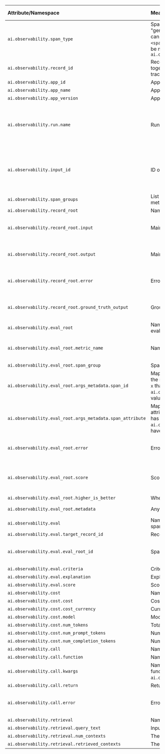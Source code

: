 | Attribute/Namespace | <div style="width:500px">Meaning</div> | When Required? | Is Namespace? | Type |
|:--------------------------------------------------------|:-----------------------------------------------------------------------------------------------------------------------------------------------------------------------------------------------------------------------------------------------------------------------------------------------------------------------------------------------|:---------------------------------------------------|:------------------------------|:----------------------|
| `ai.observability.span_type` | Span type. This states what kind of span this is. E.g. "retrieval", "generation", "unknown", "record root". Given a span type, we can assume there might be relevant fields in `ai.observability.<span type>`. For example, for a span of type "record_root", there'll be more span attributes in the namespace `ai.observability.record_root` | Never | | str |
| `ai.observability.record_id` | Record ID. This ties all spans of a single invocation to the app together. We don't use the trace id for this purpose because a trace may have multiple records (i.e. app invocations). | Always | | str |
| `ai.observability.app_id` | App ID. | Always | | str |
| `ai.observability.app_name` | App name. | Always | | str |
| `ai.observability.app_version` | App version. | Always | | str |
| `ai.observability.run.name` | Run name. Runs represent a set of invocations to the app. | Always for Snowflake PuPr for non-evaluation spans | | str |
| `ai.observability.input_id` | ID of the input to the app for this record. | Always for Snowflake PuPr for non-evaluation spans | | str |
| `ai.observability.span_groups` | List of groups that the span belongs to. This is primarily used for metric computation. | Never | | str \| List[str] |
| `ai.observability.record_root` | Namespace for attributes specific to the record root. | | Y | |
| `ai.observability.record_root.input` | Main input to the app for this record. | Never | | Any (but usually str) |
| `ai.observability.record_root.output` | Main output to the app for this record. | Never | | Any (but usually str) |
| `ai.observability.record_root.error` | Error thrown by app for this record. Exclusive with main output. | Never | | Any (but usually str) |
| `ai.observability.record_root.ground_truth_output` | Ground truth of the record. | Never | | Any (but usually str) |
| `ai.observability.eval_root` | Namespace for attributes specific to the root span of a feedback evaluation. | Never | Y | |
| `ai.observability.eval_root.metric_name` | Name of the feedback definition being evaluated. | Always for eval_root spans | | str |
| `ai.observability.eval_root.span_group` | Span group of the inputs to this metric. | Never | | str |
| `ai.observability.eval_root.args_metadata.span_id` | Mapping of argument name of the feedback function to the ID of the span that provided it. E.g. if the feedback function has an input `x` that came from a span with id "123", then `ai.observability.eval_root.args_metadata.span_id.x` will have value "123". | Always for evaluation root spans | Y | str -> str |
| `ai.observability.eval_root.args_metadata.span_attribute` | Mapping of argument name of the feedback function to the attribute of the span that provided it. E.g. if the feedback function has an input `x` that came from a span attribute "abc", then `ai.observability.eval_root.args_metadata.span_attribute.x` will have value "abc". | Never | Y | str -> str |
| `ai.observability.eval_root.error` | Error raised during evaluation. | Never | | Any (but usually str) |
| `ai.observability.eval_root.score` | Score of the evaluation. | Always for evaluation root spans | | float |
| `ai.observability.eval_root.higher_is_better` | Whether higher is better for this feedback function. | Never | | bool |
| `ai.observability.eval_root.metadata` | Any other metadata of the evaluation. | Never | Y | str -> Any |
| `ai.observability.eval` | Namespace for attributes specific to feedback function evaluation spans. | | Y | |
| `ai.observability.eval.target_record_id` | Record id of the record being evaluated. | Never | | str |
| `ai.observability.eval.eval_root_id` | Span id for the "eval_root" span this span is under. | Always for eval or eval_root spans | | str |
| `ai.observability.eval.criteria` | Criteria for this sub-step. | Never | | str |
| `ai.observability.eval.explanation` | Explanation for the score for this sub-step. | Never | | str |
| `ai.observability.eval.score` | Score for this sub-step. | Never | | float |
| `ai.observability.cost` | Namespace for cost information. | Never | Y | |
| `ai.observability.cost.cost` | Cost. | Never | | float |
| `ai.observability.cost.cost_currency` | Currency of the cost. | Never | | str |
| `ai.observability.cost.model` | Model used that caused any costs. | Never | | str |
| `ai.observability.cost.num_tokens` | Total tokens processed. | Never | | int |
| `ai.observability.cost.num_prompt_tokens` | Number of prompt tokens supplied. | Never | | int |
| `ai.observability.cost.num_completion_tokens` | Number of completion tokens generated. | Never | | int |
| `ai.observability.call` | Namespace for instrumented method call attributes. | | Y | |
| `ai.observability.call.function` | Name of function being tracked. | Never | | str |
| `ai.observability.call.kwargs` | Namespace from function's argument name to value. E.g. if the function has a parameter `x` whose value was "y", then we'd have `ai.observability.call.kwargs.x` have value "y". | Never | Y | str -> Any |
| `ai.observability.call.return` | Return value of the function if it executed without error. | Never | | Any |
| `ai.observability.call.error` | Error raised by the function if it executed with an error. | Never | | Any (but usually str) |
| `ai.observability.retrieval` | Namespace for attributes specific to a retrieval span. | | Y | |
| `ai.observability.retrieval.query_text` | Input text whose related contexts are being retrieved. | Never | | str |
| `ai.observability.retrieval.num_contexts` | The number of contexts requested, not necessarily retrieved. | Never | | int |
| `ai.observability.retrieval.retrieved_contexts` | The retrieved contexts. | Never | | List[str] |
